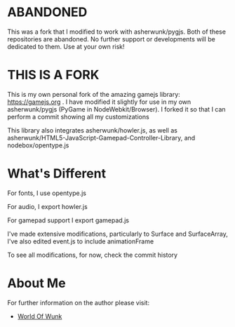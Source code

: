# ABANDONED

This was a fork that I modified to work with asherwunk/pygjs.  Both of these repositories are abandoned.  No further support or developments will be dedicated to them.  Use at your own risk!

# THIS IS A FORK

This is my own personal fork of the amazing gamejs library: https://gamejs.org . I have modified it slightly for use in my own asherwunk/pygjs (PyGame in NodeWebkit/Browser).  I forked it so that I can perform a commit showing all my customizations

This library also integrates asherwunk/howler.js, as well as asherwunk/HTML5-JavaScript-Gamepad-Controller-Library, and nodebox/opentype.js

# What's Different

For fonts, I use opentype.js

For audio, I export howler.js

For gamepad support I export gamepad.js

I've made extensive modifications, particularly to Surface and SurfaceArray, I've also edited event.js to include animationFrame

To see all modifications, for now, check the commit history

# About Me

For further information on the author please visit:
* [World Of Wunk](http://wunk.me/ "Personal Website")
